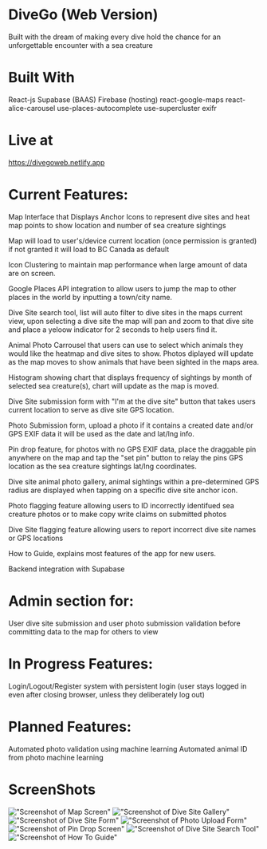 # DiveGo (Web Version) 
Built with the dream of making every dive hold the chance for an unforgettable encounter with a sea creature 

# Built With
React-js
Supabase (BAAS)
Firebase (hosting)
react-google-maps
react-alice-carousel
use-places-autocomplete
use-supercluster
exifr

# Live at
https://divegoweb.netlify.app

<!-- Login instructions for guests:

Email: divego2022@gmail.com -->

<!-- Password: divego -->

# Current Features:

Map Interface that Displays Anchor Icons to represent dive sites and heat map points to show location and number of sea creature sightings 

Map will load to user's/device current location (once permission is granted) if not granted it will load to BC Canada as default

Icon Clustering to maintain map performance when large amount of data are on screen.

Google Places API integration to allow users to jump the map to other places in the world by inputting a town/city name.

Dive Site search tool, list will auto filter to dive sites in the maps current view, upon selecting a dive site the map will pan and zoom to that dive site and place a yeloow indicator for 2 seconds to help users find it.

Animal Photo Carrousel that users can use to select which animals they would like the heatmap and dive sites to show. Photos diplayed will update as the map moves to show animals that have been sighted in the maps area.

Histogram showing chart that displays frequency of sightings by month of selected sea creature(s), chart will update as the map is moved.

Dive Site submission form with "I'm at the dive site" button that takes users current location to serve as dive site GPS location.

Photo Submission form, upload a photo if it contains a created date and/or GPS EXIF data it will be used as the date and lat/lng info.

Pin drop feature, for photos with no GPS EXIF data, place the draggable pin anywhere on the map and tap the "set pin" button to relay the pins GPS location as the sea creature sightings lat/lng coordinates. 

Dive site animal photo gallery, animal sightings within a pre-determined GPS radius are displayed when tapping on a specific dive site anchor icon.

Photo flagging feature allowing users to ID incorrectly identifued sea creature photos or to make copy write claims on submitted photos

Dive Site flagging feature allowing users to report incorrect dive site names or GPS locations

How to Guide, explains most features of the app for new users. 

Backend integration with Supabase 

# Admin section for:

User dive site submission and user photo submission validation before committing data to the map for others to view

# In Progress Features:

Login/Logout/Register system with persistent login (user stays logged in even after closing browser, unless they deliberately log out)

# Planned Features:

Automated photo validation using machine learning 
Automated animal ID from photo machine learning 


# ScreenShots
!["Screenshot of Map Screen"](https://github.com/Freem11/divego/blob/master/wetmap/src/images/Overview.png)
!["Screenshot of Dive Site Gallery"](https://github.com/Freem11/divego/blob/master/wetmap/src/images/DiveSitePhotos.png)
!["Screenshot of Dive Site Form"](https://github.com/Freem11/divego/blob/master/wetmap/src/images/DiveSiteNew.png)
!["Screenshot of Photo Upload Form"](https://github.com/Freem11/divego/blob/master/wetmap/src/images/PhotoSubmit.png)
!["Screenshot of Pin Drop Screen"](https://github.com/Freem11/divego/blob/master/wetmap/src/images/PinDrop.png)
!["Screenshot of Dive Site Search Tool"](https://github.com/Freem11/divego/blob/master/wetmap/src/images/DiveSiteSearch.png)
!["Screenshot of How To Guide"](https://github.com/Freem11/divego/blob/master/wetmap/src/images/HowToGuide.png)
